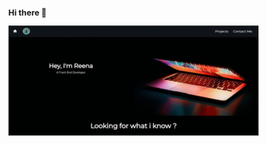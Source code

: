 ### Hi there 👋

<img src=https://github.com/reenapanwar23/portfolio/blob/gh-pages/assets/Webgif.gif alt="Draft Portfolio"/>

